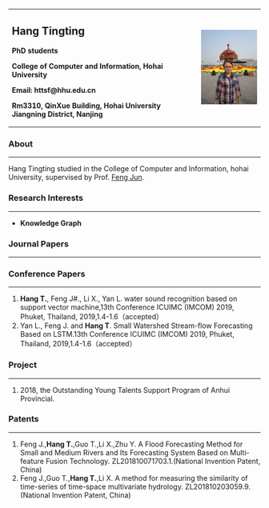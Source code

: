 
<table>
  <tr>
    <td>
      <h2>Hang Tingting</h2>
      <p><b>PhD students</b>
      <p><b>College of Computer and Information, Hohai University</b>
      <p><b>Email: httsf@hhu.edu.cn</b>
      <p><b>Rm3310, QinXue Building, Hohai University Jiangning District, Nanjing</b>
    </td>
    <td width="25%">
      <img src="/hangtingting.jpg" width="100%" height="20%">
    </td>
  </tr>
</table>  

### About
___
Hang Tingting studied in the College of Computer and Information, hohai University, supervised by Prof. [Feng Jun](http://cies.hhu.edu.cn/2013/0508/c4122a54863/page.htm).


### Research Interests
___
- **Knowledge Graph**


### Journal Papers
___


### Conference Papers
___
1. **Hang T.**, Feng J#., Li X., Yan L. water sound recognition based on support vector machine,13th Conference ICUIMC (IMCOM) 2019, Phuket, Thailand, 2019,1.4-1.6（accepted）
2. Yan L., Feng J. and **Hang T**. Small Watershed Stream-flow Forecasting Based on LSTM.13th Conference ICUIMC (IMCOM) 2019, Phuket, Thailand, 2019,1.4-1.6（accepted）


### Project
___
1.  2018, the Outstanding Young Talents Support Program of Anhui Provincial.


### Patents
___
1. Feng J.,**Hang T.**,Guo T.,Li X.,Zhu Y. A Flood Forecasting Method for Small and Medium Rivers and Its Forecasting System Based on Multi-feature Fusion Technology. ZL201810071703.1.(National Invention Patent, China)
2. Feng J.,Guo T.,**Hang T.**,Li X. A method for measuring the similarity of time-series of time-space multivariate hydrology. ZL201810203059.9.(National Invention Patent, China) 


